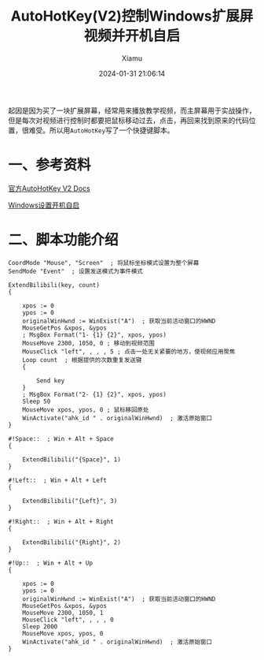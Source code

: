 ﻿---
layout: post
title: AutoHotKey(V2)控制Windows扩展屏视频并开机自启
date: 2024-01-31 21:06:14
author: 'Xiamu'
cover: /gallery/defaultCover4.png
thumbnail: /gallery/defaultThumbnail4.png
tags:
- windows
categories:
- 其他

---


起因是因为买了一块扩展屏幕，经常用来播放教学视频，而主屏幕用于实战操作，但是每次对视频进行控制时都要把鼠标移动过去，点击，再回来找到原来的代码位置，很难受。所以用`AutoHotKey`写了一个快捷键脚本。

# 一、参考资料

[官方AutoHotKey V2 Docs](https://www.autohotkey.com/docs/v2/)

[Windows设置开机自启](https://blog.csdn.net/qq_43555917/article/details/106523588)

# 二、脚本功能介绍

```prism language-python
CoordMode "Mouse", "Screen"  ; 将鼠标坐标模式设置为整个屏幕
SendMode "Event"  ; 设置发送模式为事件模式

ExtendBilibili(key, count)
{
   
    xpos := 0
    ypos := 0
    originalWinHwnd := WinExist("A")  ; 获取当前活动窗口的HWND
    MouseGetPos &xpos, &ypos
    ; MsgBox Format("1- {1} {2}", xpos, ypos)
    MouseMove 2300, 1050, 0 ; 移动到视频范围
    MouseClick "left", , , , 5 ; 点击一处无关紧要的地方，使视频应用聚焦
    Loop count  ; 根据提供的次数重复发送键
    {
   
        Send key
    }
    ; MsgBox Format("2- {1} {2}", xpos, ypos)
    Sleep 50
    MouseMove xpos, ypos, 0 ; 鼠标移回原处
    WinActivate("ahk_id " . originalWinHwnd)  ; 激活原始窗口
}

#!Space::  ; Win + Alt + Space
{
   
    ExtendBilibili("{Space}", 1)
}

#!Left::  ; Win + Alt + Left
{
   
    ExtendBilibili("{Left}", 3)
}

#!Right::  ; Win + Alt + Right
{
   
    ExtendBilibili("{Right}", 2)
}

#!Up::  ; Win + Alt + Up
{
   
    xpos := 0
    ypos := 0
    originalWinHwnd := WinExist("A")  ; 获取当前活动窗口的HWND
    MouseGetPos &xpos, &ypos
    MouseMove 2300, 1050, 1
    MouseClick "left", , , , 0
    Sleep 2000
    MouseMove xpos, ypos, 0
    WinActivate("ahk_id " . originalWinHwnd)  ; 激活原始窗口
}

```


